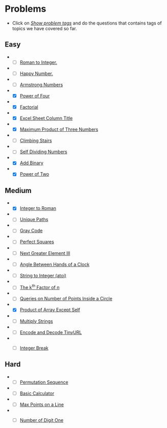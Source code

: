 # Problems
- Click on [*Show problem tags*](https://leetcode.com/tag/math/) and do the questions that contains tags of topics we have covered so far.

## Easy
- - [ ] [Roman to Integer.](https://leetcode.com/problems/roman-to-integer/)
- - [ ] [Happy Number.](https://leetcode.com/problems/happy-number/)
- - [ ] [Armstrong Numbers ](https://practice.geeksforgeeks.org/problems/armstrong-numbers2727/1/?category[]=Mathematical&category[]=Mathematical&page=2&query=category[]Mathematicalpage2category[]Mathematical)
- - [x] [Power of Four](https://leetcode.com/problems/power-of-four/)
- - [x] [Factorial](https://practice.geeksforgeeks.org/problems/factorial5739/1/?category[]=Mathematical&category[]=Mathematical&page=3&query=category[]Mathematicalpage3category[]Mathematical)
- - [x] [Excel Sheet Column Title](https://leetcode.com/problems/excel-sheet-column-title/)
- - [x] [Maximum Product of Three Numbers](https://leetcode.com/problems/maximum-product-of-three-numbers/)
- - [ ] [Climbing Stairs](https://leetcode.com/problems/climbing-stairs/)
- - [ ] [Self Dividing Numbers](https://leetcode.com/problems/self-dividing-numbers/)
- - [x] [Add Binary](https://leetcode.com/problems/add-binary/)
- - [x] [Power of Two](https://leetcode.com/problems/power-of-two/)

## Medium
- - [x] [Integer to Roman](https://leetcode.com/problems/integer-to-roman/)
- - [ ] [Unique Paths](https://leetcode.com/problems/unique-paths/)
- - [ ] [Gray Code](https://leetcode.com/problems/gray-code/)
- - [ ] [Perfect Squares](https://leetcode.com/problems/perfect-squares/)
- - [ ] [Next Greater Element III](https://leetcode.com/problems/next-greater-element-iii/)
- - [ ] [Angle Between Hands of a Clock](https://leetcode.com/problems/angle-between-hands-of-a-clock/)
- - [ ] [String to Integer (atoi)](https://leetcode.com/problems/string-to-integer-atoi/)
- - [ ] [The k<sup>th</sup> Factor of n](https://leetcode.com/problems/the-kth-factor-of-n/)
- - [ ] [Queries on Number of Points Inside a Circle](https://leetcode.com/problems/queries-on-number-of-points-inside-a-circle/)
- - [x] [Product of Array Except Self](https://leetcode.com/problems/product-of-array-except-self/)
- - [ ] [Multiply Strings](https://leetcode.com/problems/multiply-strings/)
- - [ ] [Encode and Decode TinyURL](https://leetcode.com/problems/encode-and-decode-tinyurl/)
- - [ ] [Integer Break](https://leetcode.com/problems/integer-break/)


## Hard
- - [ ] [Permutation Sequence](https://leetcode.com/problems/permutation-sequence/)
- - [ ] [Basic Calculator](https://leetcode.com/problems/basic-calculator/)
- - [ ] [Max Points on a Line](https://leetcode.com/problems/max-points-on-a-line/)
- - [ ] [Number of Digit One](https://leetcode.com/problems/number-of-digit-one/)

